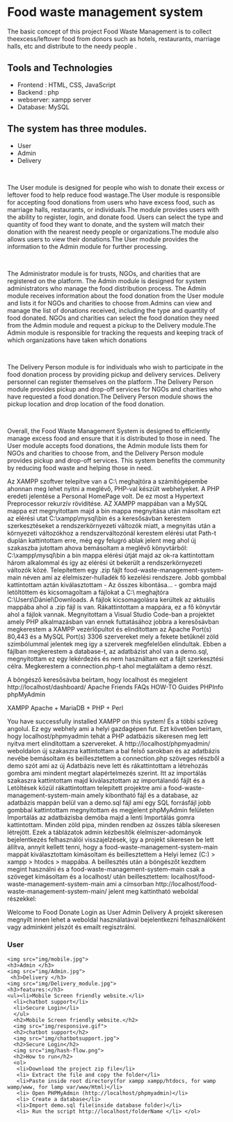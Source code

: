 # Food waste management system
<!-- <img src="img/coverimage.jpeg"> -->
<p>  The basic concept of this project  Food Waste Management is to collect theexcess/leftover food from donors such as hotels, restaurants, marriage halls, etc and distribute to  the  needy people .</p>
<h2>Tools and Technologies</h2> 
<ul>
 <li>Frontend : HTML, CSS,  JavaScript</li>
 <li>Backend  : php</li>
 <li>webserver: xampp server</li>
 <li>Database: MySQL </li>
</ul>

 <h2>The system has three modules. </h2>
    <ul><li>User</li>
    <li>Admin</li>
    <li>Delivery</li></ul>
   <br>
    <p>The User module is designed for people who wish to donate their excess or leftover food to help reduce food wastage.The User module is responsible for accepting food donations from users who have excess food, such as marriage halls, restaurants, or individuals.The module provides users with the ability to register, login, and donate food. Users can select the type and quantity of food they want to donate, and the system will match their donation with the nearest needy people or organizations.The module also allows users to view their donations.The User module provides the information to the Admin module for further processing.
   </p><br>
   <p>
      The Administrator module is for trusts, NGOs, and charities that are registered on the platform. The Admin module is designed for system administrators who manage the food distribution process. The Admin module receives information about the food donation from the User module and lists it for NGOs and charities to choose from.Admins can view and manage the list of donations received, including the type and quantity of food donated. NGOs and charities can select the food donation they need from the Admin module and request a pickup to the Delivery module.The Admin module is responsible for tracking the requests and keeping track of which organizations have taken which donations
   </p><br>
    <p>The Delivery Person module is for individuals who wish to participate in the food donation process by providing pickup and delivery services. Delivery personnel can register themselves on the platform .The Delivery Person module provides pickup and drop-off services for NGOs and charities who have requested a food donation.The Delivery Person module shows the pickup location and drop location of the food donation.
    </p><br>
    <p>Overall, the Food Waste Management System is designed to efficiently manage excess food and ensure that it is distributed to those in need. The User module accepts food donations, the Admin module lists them for NGOs and charities to choose from, and the Delivery Person module provides pickup and drop-off services. This system benefits the community by reducing food waste and helping those in need.
    </p>
 <p>
Az XAMPP szoftver telepítve van a C:\ meghajtóra a  számítógépembe ahonnan meg lehet nyitni a meglévő, PHP-val készült webhelyeket.
A PHP eredeti jelentése a Personal HomePage volt. De ez most a  Hypertext Preprocessor rekurzív rövidítése. AZ XAMPP mappában van a MySQL mappa ezt megnyitottam majd a bin mappa megnyitása után másoltam ezt az elérési utat C:\xampp\mysql\bin és a keresősávban kerestem szerkesztéseket a rendszerkörnyezeti változók miatt, a megnyitás után a környezeti változókhoz a rendszerváltozónál kerestem elérési utat Path-t duplán kattintottam erre, még egy felugró ablak jelent meg ahol új szakaszba jutottam ahova bemásoltam a meglévő könyvtárból: C:\xampp\mysql\bin 
a bin mappa elérési útját majd az ok-ra kattintottam három alkalommal és így az elérési út bekerült a rendszerkörnyezeti változók közé. 
Telepítettem egy .zip fájlt food-waste-management-system-main néven ami az élelmiszer-hulladék fő kezelési rendszere.
Jobb gombbal kattintottam aztán kiválasztottam - Az összes kibontása… - gombra majd letöltöttem és kicsomagoltam a fájlokat a C:\ meghajtóra C:\Users\Dániel\Downloads. A fájlok kicsomagolásra kerültek az aktuális mappába ahol a .zip fájl is van. Rákattintottam a mappára, ez a fő könyvtár ahol a fájlok vannak. Megnyitottam a Visual Studio Code-ban a projektet amely PHP alkalmazásban van ennek futtatásához jobbra a keresősávban megkerestem a XAMPP vezérlőpultot és elindítottam 
az Apache Port(s) 80,443
és a MySQL Port(s) 3306 szervereket mely a fekete betűknél zöld szimbólummal jelentek meg így a szerverek megfelelően elindultak. Ebben a fájlban megkerestem a database-t, az adatbázist ahol van a demo.sql, megnyitottam ez egy lekérdezés és nem használtam ezt a fájlt szerkesztési célra. Megkerestem a connection.php-t ahol megtaláltam a demo részt.

A böngésző keresősávba beírtam, hogy localhost és megjelent http://localhost/dashboard/
Apache Friends FAQs HOW-TO Guides PHPInfo phpMyAdmin

XAMPP Apache + MariaDB + PHP + Perl

You have successfully installed XAMPP on this system!
És a többi szöveg angolul.
Ez egy webhely ami a helyi gazdagépen fut. Ezt követően beírtam, hogy localhost/phpmyadmin tehát a PHP adatbázis sikeresen meg lett nyitva mert elindítottam a szervereket.
A http://localhost/phpmyadmin/ weboldalon új szakaszra kattintottam a bal felső sarokban és az adatbázis nevébe bemásoltam és beillesztettem a connection.php szöveges részből a demo szót ami az új Adatbázis neve lett és rákattintottam a létrehozás gombra ami mindent megtart alapértelmezés szerint. Itt az importálás szakaszra kattintottam majd kiválasztottam az importálandó fájlt és a Letöltések közül rákattintottam telepített projektre ami a food-waste-management-system-main amely kibontható fájl és a database, az adatbázis mappán belül van a demo.sql fájl ami egy SQL forrásfájl jobb gombbal kattintottam megnyitottam és megjelent phpMyAdmin felületen Importálás az adatbázisba demóba majd a lenti Importálás gomra kattintottam. Minden zöld pipa, minden rendben az összes tábla sikeresen létrejött.
Ezek a táblázatok admin kézbesítők élelmiszer-adományok bejelentkezés felhasználói visszajelzések, így a projekt sikeresen be lett állítva, annyit kellett tenni, hogy a food-waste-management-system-main mappát kiválasztottam kimásoltam és beillesztettem a Helyi lemez (C:) > xampp > htodcs > mappába. A beillesztés után a böngészőt kezdtem megint használni és a food-waste-management-system-main csak a szöveget kimásoltam és a localhost/ után beillesztettem:
localhost/food-waste-management-system-main ami a címsorban http://localhost/food-waste-management-system-main/ jelent meg kattintható weboldal részekkel:

Welcome to Food Donate
Login as
User
Admin
Delivery
A projekt sikeresen megnyílt innen lehet a weboldal használatával bejelentkezni felhasználóként vagy adminként jelszót és emailt regisztrálni.
    </p>
    <h3>User </h3>
   <!-- <img src="img/User-module.jpg"> -->
    <img src="img/mobile.jpg">
    <h3>Admin </h3>
    <img src="img/Admin.jpg">
     <h3>Delivery </h3>
    <img src="img/Delivery_module.jpg">
    <h3>features:</h3>
    <ul><li>Mobile Screen friendly website.</li>
      <li>chatbot support</li>
      <li>Secure Login</li>
      </ul>
      <h2>Mobile Screen friendly website.</h2>
      <img src="img/responsive.gif">
      <h2>chatbot support</h2>
      <img src="img/chatbotsupport.jpg">
      <h2>Secure Login</h2>
      <img src="img/hash-flow.png">
      <h2>How to run</h2>
      <ol>
       <li>Download the project zip file</li>
       <li> Extract the file and copy the folder</li>
       <li>Paste inside root directory(for xampp xampp/htdocs, for wamp wamp/www, for lamp var/www/Html)</li>
       <li> Open PHPMyAdmin (http://localhost/phpmyadmin)</li>
       <li> Create a database</li>
       <li>Import demo.sql file(inside database folder)</li>
       <li> Run the script http://localhost/folderName </li> </ol>



